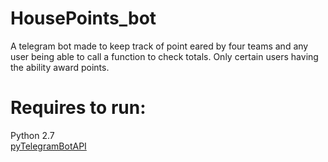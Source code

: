 # HousePoints_bot
A telegram bot made to keep track of point eared by four teams and any user being able to call a function to check totals. Only certain users having the ability award points.

# Requires to run:    
Python 2.7   
[pyTelegramBotAPI](https://github.com/eternnoir/pyTelegramBotAPI)   
